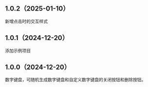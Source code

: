 ## 1.0.2（2025-01-10）
新增点击时的交互样式
## 1.0.1（2024-12-20）
添加示例项目
## 1.0.0（2024-12-20）
数字键盘，可随机生成数字键盘和自定义数字键盘的关闭按钮和删除按钮。
